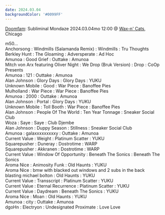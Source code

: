 ```yaml
---
date: 2024.03.04
backgroundColor: '#0099FF'
---
```


[Doomfam](http://www.doomfam.com/): Subliminal Mondaze 2024.03.04mo 12:00 @ [Wax-n' Cats](http://www.twitch.tv/waxncats), Chicago  

m50...  
Anchorsong : Windmills (Salamanda Remix) : Windmills : Tru Thoughts  
Berkley Hunt : The Gloaming : Adversperate : Ad Hoc  
Amunoa : Good Grief : Outtake : Amunoa  
Mitch von Arx featuring Oliver Night : We Drop (Bruk Version) : Drop : CoOp Presents  
Amunoa : 121 : Outtake : Amunoa  
Alan Johnson : Glory Days : Glory Days : YUKU  
Unknown Mobile : Good : War Piece : Banoffee Pies  
Mulholland : War Piece : War Piece : Banoffee Pies  
Amunoa : 2000 : Outtake : Amunoa  
Alan Johnson : Portal : Glory Days : YUKU  
Unknown Mobile : Toll Booth : War Piece : Banoffee Pies  
Alan Johnson : People Of The World : Ten Year Tonnage : Sneaker Social Club  
Woza : Saye : Saye : Club Djembe  
Alan Johnson : Duppy Season : Stillness : Sneaker Social Club  
Amunoa : galaxxxxxxxxxy : Outtake : Amunoa  
Current Value : Weight : Platinum Scatter : YUKU  
Squarepusher : Duneray : Dostrotime : WARP  
Squarepusher : Akkranen : Dostrotime : WARP  
Current Value : Window Of Opportunity : Beneath The Sonics : Beneath The Sonics  
Aroma Nice : Animosity Funk : Old Haunts : YUKU  
Aroma Nice : bmw with blacked out windows and 2 subs in the back blasting michael bolton : Old Haunts : YUKU  
Current Value : Transscript : Platinum Scatter : YUKU  
Current Value : Eternal Recurrence : Platinum Scatter : YUKU  
Current Value : Daydream : Beneath The Sonics : YUKU  
Aroma Nice : Moan : Old Haunts : YUKU  
Amunoa : city : Outtake : Amunoa  
dgoHn : Electryon : Undesignated Proximate : Love Love